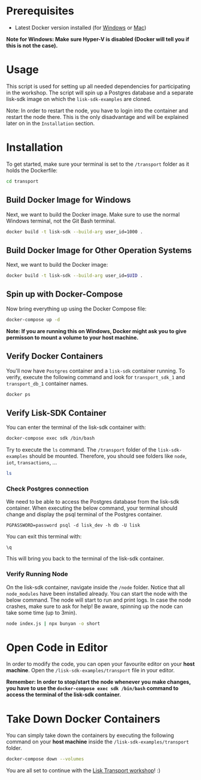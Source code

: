 # Prerequisites
- Latest Docker version installed (for [Windows](https://docs.docker.com/docker-for-windows/install/) or [Mac](https://docs.docker.com/v17.12/docker-for-mac/install/))

**Note for Windows: Make sure Hyper-V is disabled (Docker will tell you if this is not the case).**

# Usage
This script is used for setting up all needed dependencies for participating in the workshop. 
The script will spin up a Postgres database and a separate lisk-sdk image on which the `lisk-sdk-examples` are cloned.

Note: In order to restart the node, you have to login into the container and restart the node there. This is the only disadvantage and will be explained later on in the `Installation` section.

# Installation
To get started, make sure your terminal is set to the `/transport` folder as it holds the Dockerfile:

```bash
cd transport
```

## Build Docker Image for Windows
Next, we want to build the Docker image.
Make sure to use the normal Windows terminal, not the Git Bash terminal.
```bash
docker build -t lisk-sdk --build-arg user_id=1000 .
```

## Build Docker Image for Other Operation Systems
Next, we want to build the Docker image:
```bash
docker build -t lisk-sdk --build-arg user_id=$UID .
```

## Spin up with Docker-Compose
Now bring everything up using the Docker Compose file:
```bash
docker-compose up -d
```

**Note: If you are running this on Windows, Docker might ask you to give permisson to mount a volume to your host machine.**

## Verify Docker Containers 
You'll now have `Postgres` container and a `lisk-sdk` container running.
To verify, execute the following command and look for `transport_sdk_1` and `transport_db_1` container names.

```bash
docker ps
```

## Verify Lisk-SDK Container
You can enter the terminal of the lisk-sdk container with:

```bash
docker-compose exec sdk /bin/bash
```

Try to execute the `ls` command. The `/transport` folder of the `lisk-sdk-examples` should be mounted.
Therefore, you should see folders like `node`, `iot`, `transactions`, ...
```bash
ls
```

### Check Postgres connection
We need to be able to access the Postgres database from the lisk-sdk container.
When executing the below command, your terminal should change and display the psql terminal of the Postgres container.
```
PGPASSWORD=password psql -d lisk_dev -h db -U lisk
```

You can exit this terminal with:
```
\q
```
This will bring you back to the terminal of the lisk-sdk container.

### Verify Running Node
On the lisk-sdk container, navigate inside the `/node` folder. Notice that all `node_modules` have been installed already.
You can start the node with the below command. The node will start to run and print logs.
In case the node crashes, make sure to ask for help! Be aware, spinning up the node can take some time (up to 3min).

```bash
node index.js | npx bunyan -o short
```

# Open Code in Editor
In order to modify the code, you can open your favourite editor on your **host machine**.
Open the `/lisk-sdk-examples/transport` file in your editor.

**Remember: In order to stop/start the node whenever you make changes, you have to use the `docker-compose exec sdk /bin/bash` command to access the terminal of the lisk-sdk container.**

# Take Down Docker Containers
You can simply take down the containers by executing the following command on your **host machine** inside the `/lisk-sdk-examples/transport` folder.

```sh
docker-compose down --volumes
```

You are all set to continue with the [Lisk Transport workshop](./Workshop2.adoc)! :)